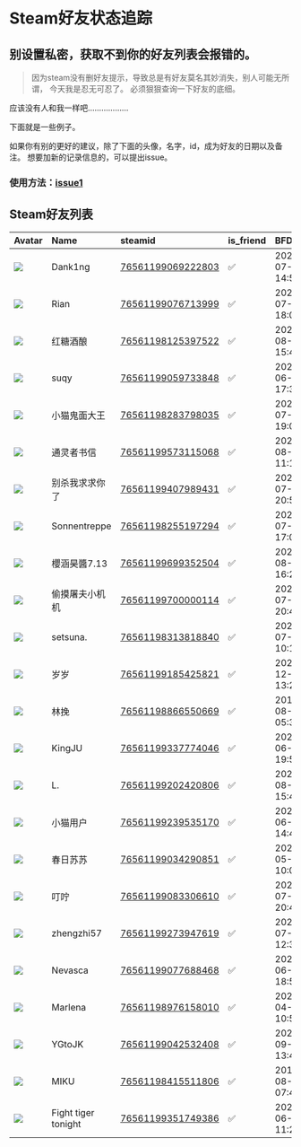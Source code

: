 # Steam好友状态追踪
## 别设置私密，获取不到你的好友列表会报错的。

> 因为steam没有删好友提示，导致总是有好友莫名其妙消失，别人可能无所谓，
> 今天我是忍无可忍了。 必须狠狠查询一下好友的底细。

应该没有人和我一样吧………………

下面就是一些例子。

如果你有别的更好的建议，除了下面的头像，名字，id，成为好友的日期以及备注。 想要加新的记录信息的，可以提出issue。

### 使用方法：[issue1](https://github.com/systemannounce/SteamFriends/issues/1)



## Steam好友列表
| Avatar                                                                            | Name                | steamid                                                                     | is_friend   | BFD                 | removed_time   | Remark   |
|:----------------------------------------------------------------------------------|:--------------------|:----------------------------------------------------------------------------|:------------|:--------------------|:---------------|:---------|
| ![](https://avatars.steamstatic.com/e127328a80191084d2ea09b28ba2e2d7e3f9941b.jpg) | Dank1ng             | [76561199069222803](https://steamcommunity.com/profiles/76561199069222803/) | ✅           | 2024-07-03 14:50:23 |                |          |
| ![](https://avatars.steamstatic.com/86a592cf38bc8f761442f068fca1a35712834e68.jpg) | Rian                | [76561199076713999](https://steamcommunity.com/profiles/76561199076713999/) | ✅           | 2024-07-29 18:07:53 |                |          |
| ![](https://avatars.steamstatic.com/e33c3f7a18a1a744a0a6e04f8fec6be945d85ba5.jpg) | 红糖酒酿                | [76561198125397522](https://steamcommunity.com/profiles/76561198125397522/) | ✅           | 2024-08-07 15:41:12 |                |          |
| ![](https://avatars.steamstatic.com/c302f52153c4b0232974ad9e67db044b6ddb2077.jpg) | suqy                | [76561199059733848](https://steamcommunity.com/profiles/76561199059733848/) | ✅           | 2024-06-04 17:32:15 |                |          |
| ![](https://avatars.steamstatic.com/9ab854c23ad39c58c4a0dcb78a9104a2cd9691d4.jpg) | 小猫鬼面大王              | [76561198283798035](https://steamcommunity.com/profiles/76561198283798035/) | ✅           | 2024-07-08 19:07:12 |                |          |
| ![](https://avatars.steamstatic.com/d94eeb7d936fe548ca0d07a04664705e23cb8063.jpg) | 通灵者书信               | [76561199573115068](https://steamcommunity.com/profiles/76561199573115068/) | ✅           | 2024-08-08 11:19:35 |                |          |
| ![](https://avatars.steamstatic.com/49fb7de0319d620b2983dbcc0ffa1e7529c0c5ad.jpg) | 别杀我求求你了             | [76561199407989431](https://steamcommunity.com/profiles/76561199407989431/) | ✅           | 2024-07-28 20:55:22 |                |          |
| ![](https://avatars.steamstatic.com/7ee981728f2aabed59396e47e4201b210a746564.jpg) | Sonnentreppe        | [76561198255197294](https://steamcommunity.com/profiles/76561198255197294/) | ✅           | 2024-07-29 17:03:53 |                |          |
| ![](https://avatars.steamstatic.com/51bb78fd07a616dffa959c285ad0951a7ece4680.jpg) | 櫻涵昊醬7.13            | [76561199699352504](https://steamcommunity.com/profiles/76561199699352504/) | ✅           | 2024-08-10 16:26:31 |                |          |
| ![](https://avatars.steamstatic.com/40bf29a0a7d3e4a36e64456677985317e46ff3de.jpg) | 偷摸屠夫小机机             | [76561199700000114](https://steamcommunity.com/profiles/76561199700000114/) | ✅           | 2024-07-08 20:40:18 |                |          |
| ![](https://avatars.steamstatic.com/92c669e44bebd106a94c578a07e655ce846891e5.jpg) | setsuna.            | [76561198313818840](https://steamcommunity.com/profiles/76561198313818840/) | ✅           | 2023-07-28 10:10:47 |                |          |
| ![](https://avatars.steamstatic.com/e1634a56bffffdc737807289e5163d8e62df8c1e.jpg) | 岁岁                  | [76561199185425821](https://steamcommunity.com/profiles/76561199185425821/) | ✅           | 2022-12-26 13:27:51 |                |          |
| ![](https://avatars.steamstatic.com/6614347a60e63460480b30102ccecbf0c0bfdddc.jpg) | 林挽                  | [76561198866550669](https://steamcommunity.com/profiles/76561198866550669/) | ✅           | 2019-08-01 05:38:01 |                |          |
| ![](https://avatars.steamstatic.com/d3eb39d70f297a4191bea908797cd7972a77ad86.jpg) | KingJU              | [76561199337774046](https://steamcommunity.com/profiles/76561199337774046/) | ✅           | 2024-06-17 19:54:42 |                |          |
| ![](https://avatars.steamstatic.com/e6ca2375675e7700908a1988f6c7bf3ff285b08f.jpg) | L.                  | [76561199202420806](https://steamcommunity.com/profiles/76561199202420806/) | ✅           | 2024-08-07 15:41:12 |                |          |
| ![](https://avatars.steamstatic.com/3fd5cd37694e02f0daa6e0f657ac3c31961375f0.jpg) | 小猫用户                | [76561199239535170](https://steamcommunity.com/profiles/76561199239535170/) | ✅           | 2024-06-16 14:46:40 |                |          |
| ![](https://avatars.steamstatic.com/fef49e7fa7e1997310d705b2a6158ff8dc1cdfeb.jpg) | 春日苏苏                | [76561199034290851](https://steamcommunity.com/profiles/76561199034290851/) | ✅           | 2024-05-13 10:07:41 |                |          |
| ![](https://avatars.steamstatic.com/1191c81a57194f64acfcda94f0fd0cb94e92eff7.jpg) | 叮咛                  | [76561199083306610](https://steamcommunity.com/profiles/76561199083306610/) | ✅           | 2024-07-28 20:46:45 |                |          |
| ![](https://avatars.steamstatic.com/fef49e7fa7e1997310d705b2a6158ff8dc1cdfeb.jpg) | zhengzhi57          | [76561199273947619](https://steamcommunity.com/profiles/76561199273947619/) | ✅           | 2024-07-18 12:39:50 |                |          |
| ![](https://avatars.steamstatic.com/ccd3de20926234a2b44eb363ea1d17bdda1f890f.jpg) | Nevasca             | [76561199077688468](https://steamcommunity.com/profiles/76561199077688468/) | ✅           | 2024-06-01 18:55:56 |                |          |
| ![](https://avatars.steamstatic.com/59788cf0f9efc2a041e7f2ec684af1c8459c7ec7.jpg) | Marlena             | [76561198976158010](https://steamcommunity.com/profiles/76561198976158010/) | ✅           | 2023-04-17 10:57:45 |                |          |
| ![](https://avatars.steamstatic.com/f46a7ef0f2d3cb1c5c83d33525b17924963b28d8.jpg) | YGtoJK              | [76561199042532408](https://steamcommunity.com/profiles/76561199042532408/) | ✅           | 2022-09-16 13:47:45 |                |          |
| ![](https://avatars.steamstatic.com/0f58f770d541deba52aa2b7f6069d6d0c9f8cabe.jpg) | MIKU                | [76561198415511806](https://steamcommunity.com/profiles/76561198415511806/) | ✅           | 2018-08-08 07:46:06 |                |          |
| ![](https://avatars.steamstatic.com/5e7bfd372454368ad63dd025f0bcf76950cceffa.jpg) | Fight tiger tonight | [76561199351749386](https://steamcommunity.com/profiles/76561199351749386/) | ✅           | 2024-06-29 11:29:46 |                |          |